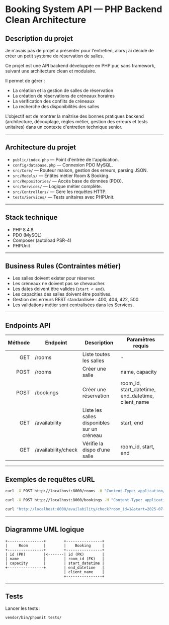 # Booking System API — PHP Backend Clean Architecture

## Description du projet

Je n'avais pas de projet à présenter pour l'entretien, alors j’ai décidé de créer un petit système de réservation de salles.

Ce projet est une API backend développée en PHP pur, sans framework, suivant une architecture clean et modulaire.

Il permet de gérer :
- La création et la gestion de salles de réservation
- La création de réservations de créneaux horaires
- La vérification des conflits de créneaux
- La recherche des disponibilités des salles

L'objectif est de montrer la maîtrise des bonnes pratiques backend (architecture, découplage, règles métier, gestion des erreurs et tests unitaires) dans un contexte d'entretien technique senior.

---

## Architecture du projet

- `public/index.php` — Point d'entrée de l'application.
- `config/database.php` — Connexion PDO MySQL.
- `src/Core/` — Routeur maison, gestion des erreurs, parsing JSON.
- `src/Models/` — Entités métier Room & Booking.
- `src/Repositories/` — Accès base de données (PDO).
- `src/Services/` — Logique métier complète.
- `src/Controllers/` — Gère les requêtes HTTP.
- `tests/Services/` — Tests unitaires avec PHPUnit.

---

## Stack technique

- PHP 8.4.8
- PDO (MySQL)
- Composer (autoload PSR-4)
- PHPUnit

---

## Business Rules (Contraintes métier)

- Les salles doivent exister pour réserver.
- Les créneaux ne doivent pas se chevaucher.
- Les dates doivent être valides (`start < end`).
- Les capacities des salles doivent être positives.
- Gestion des erreurs REST standardisée : 400, 404, 422, 500.
- Les validations métier sont centralisées dans les Services.

---

## Endpoints API

| Méthode | Endpoint              | Description                                 | Paramètres requis                                  |
|--------:|-----------------------|---------------------------------------------|--------------------------------------------------- |
| GET     | /rooms                | Liste toutes les salles                     | -                                                  |
| POST    | /rooms                | Créer une salle                             | name, capacity                                     |
| POST    | /bookings             | Créer une réservation                       | room_id, start_datetime, end_datetime, client_name |
| GET     | /availability         | Liste les salles disponibles sur un créneau | start, end                                         |
| GET     | /availability/check   | Vérifie la dispo d’une salle                | room_id, start, end                                |

---

## Exemples de requêtes cURL

```bash
curl -X POST http://localhost:8000/rooms -H "Content-Type: application/json" -d '{"name": "Salle A", "capacity": 10}'

curl -X POST http://localhost:8000/bookings -H "Content-Type: application/json" -d '{"room_id":1,"start_datetime":"2025-07-01 10:00:00","end_datetime":"2025-07-01 11:00:00","client_name":"Oscar"}'

curl "http://localhost:8000/availability/check?room_id=1&start=2025-07-01%2010:00:00&end=2025-07-01%2011:00:00"
```

---

## Diagramme UML logique

```
+----------------+        +----------------+
|     Room       |        |    Booking     |
+----------------+        +----------------+
| id (PK)        |<-------| id (PK)        |
| name           |        | room_id (FK)   |
| capacity       |        | start_datetime |
+----------------+        | end_datetime   |
                          | client_name    |
                          +----------------+
```

---

## Tests

Lancer les tests :

```bash
vendor/bin/phpunit tests/
```
